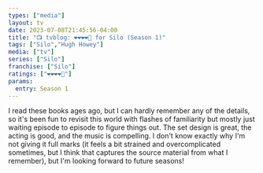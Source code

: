 ```yaml
---
types: ["media"]
layout: tv
date: 2023-07-08T21:45:56-04:00
title: "📺 tvblog: ❤️❤️❤️❤️🖤 for Silo (Season 1)"
tags: ["Silo","Hugh Howey"]
media: ["tv"]
series: ["Silo"]
franchise: ["Silo"]
ratings: ["❤️❤️❤️❤️🖤"]
params:
  entry: Season 1
---
```

I read these books ages ago, but I can hardly remember any of the details, so it's been fun to revisit this world with flashes of familiarity but mostly just waiting episode to episode to figure things out. The set design is great, the acting is good, and the music is compelling. I don't know exactly why I'm not giving it full marks (it feels a bit strained and overcomplicated sometimes, but I think that captures the source material from what I remember), but I'm looking forward to future seasons!

